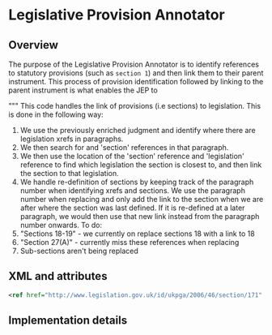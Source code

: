 # Legislative Provision Annotator

## Overview

The purpose of the Legislative Provision Annotator is to identify references to statutory provisions (such as `section 1`) and then link them to their parent instrument. This process of provision identification followed by linking to the parent instrument is what enables the JEP to 


"""
This code handles the link of provisions (i.e sections) to legislation. This is done in the following way: 
1. We use the previously enriched judgment and identify where there are legislation xrefs in paragraphs. 
2. We then search for and 'section' references in that paragraph. 
3. We then use the location of the 'section' reference and 'legislation' reference to find which legislation the 
section is closest to, and then link the section to that legislation.
4. We handle re-definition of sections by keeping track of the paragraph number when identifying xrefs and sections. 
We use the paragraph number when replacing and only add the link to the section when we are after where the section was last defined. 
If it is re-defined at a later paragraph, we would then use that new link instead from the paragraph number onwards. 
To do: 
1. "Sections 18-19" - we currently on replace sections 18 with a link to 18
2. "Section 27(A)" - currently miss these references when replacing
3. Sub-sections aren't being replaced 

## XML and attributes

```xml
<ref href="http://www.legislation.gov.uk/id/ukpga/2006/46/section/171" uk:canonical="2006 c. 46 s. 171" uk:type="legislation">section 171</ref>
```

## Implementation details